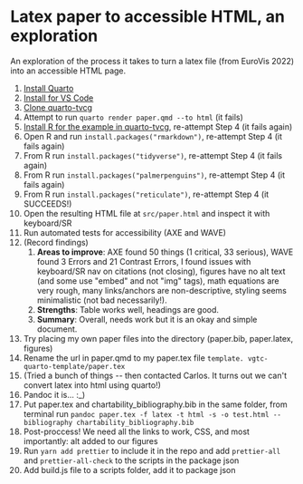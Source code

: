 # Latex paper to accessible HTML, an exploration

An exploration of the process it takes to turn a latex file (from EuroVis 2022) into an accessible HTML page.

1. [Install Quarto](https://quarto.org/docs/get-started/)
2. [Install for VS Code](https://marketplace.visualstudio.com/items?itemName=quarto.quarto)
3. [Clone quarto-tvcg](https://github.com/cscheid/quarto-tvcg/)
4. Attempt to run `quarto render paper.qmd --to html` (it fails)
5. [Install R for the example in quarto-tvcg](https://cloud.r-project.org/), re-attempt Step 4 (it fails again)
6. Open R and run `install.packages("rmarkdown")`, re-attempt Step 4 (it fails again)
7. From R run `install.packages("tidyverse")`, re-attempt Step 4 (it fails again)
8. From R run `install.packages("palmerpenguins")`, re-attempt Step 4 (it fails again)
9. From R run `install.packages("reticulate")`, re-attempt Step 4 (it SUCCEEDS!)
10. Open the resulting HTML file at `src/paper.html` and inspect it with keyboard/SR
11. Run automated tests for accessibility (AXE and WAVE)
12. (Record findings)
    1. **Areas to improve**: AXE found 50 things (1 critical, 33 serious), WAVE found 3 Errors and 21 Contrast Errors, I found issues with keyboard/SR nav on citations (not closing), figures have no alt text (and some use "embed" and not "img" tags), math equations are very rough, many links/anchors are non-descriptive, styling seems minimalistic (not bad necessarily!).
    2. **Strengths**: Table works well, headings are good.
    3. **Summary**: Overall, needs work but it is an okay and simple document.
13. Try placing my own paper files into the directory (paper.bib, paper.latex, figures)
14. Rename the url in paper.qmd to my paper.tex file `template. vgtc-quarto-template/paper.tex`
15. (Tried a bunch of things -- then contacted Carlos. It turns out we can't convert latex into html using quarto!)
16. Pandoc it is... :\_)
17. Put paper.tex and chartability_bibliography.bib in the same folder, from terminal run `pandoc paper.tex -f latex -t html -s -o test.html --bibliography chartability_bibliography.bib`
18. Post-proccess! We need all the links to work, CSS, and most importantly: alt added to our figures
19. Run `yarn add prettier` to include it in the repo and add `prettier-all` and `prettier-all-check` to the scripts in the package json
20. Add build.js file to a scripts folder, add it to package json
